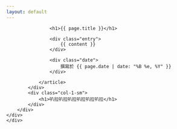 ```yaml
--- 
layout: default 
---
```


<div class="card custom-border text-white bg-transparent">
    <div class="full_wh blur"></div>
    <div class="card-body">
    <div class="container">
        <div class="row m-3">
            <div class="col-4-sm">
                <article class="post">

                    <h1>{{ page.title }}</h1>

                    <div class="entry">
                        {{ content }}
                    </div>

                    <div class="date">
                        撰寫於 {{ page.date | date: "%B %e, %Y" }}
                    </div>

                </article>
            </div>
            <div class="col-1-sm">
                <h1>叭拉叭拉叭拉叭拉叭拉叭拉</h1>
            </div>
        </div>
    </div>
    </div>
</div>